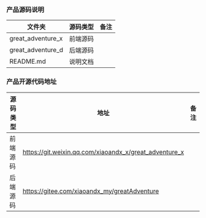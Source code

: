 ### 产品源码说明



| 文件夹            | 源码类型 | 备注 |
| ----------------- | -------- | ---- |
| great_adventure_x | 前端源码 |      |
| great_adventure_d | 后端源码 |      |
| README.md         | 说明文档 |      |

### 

### 产品开源代码地址

| 源码类型 | 地址                                                     | 备注 |
| -------- | -------------------------------------------------------- | ---- |
| 前端源码 | <https://git.weixin.qq.com/xiaoandx_x/great_adventure_x> |      |
| 后端源码 | <https://gitee.com/xiaoandx_my/greatAdventure>           |      |

